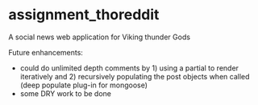 # assignment_thoreddit
A social news web application for Viking thunder Gods


Future enhancements:
- could do unlimited depth comments by 1) using a partial to render iteratively
  and 2) recursively populating the post objects when called (deep populate
  plug-in for mongoose)
- some DRY work to be done
